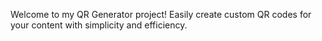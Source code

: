 Welcome to my QR Generator project! Easily create custom QR codes for your content with simplicity and efficiency.
